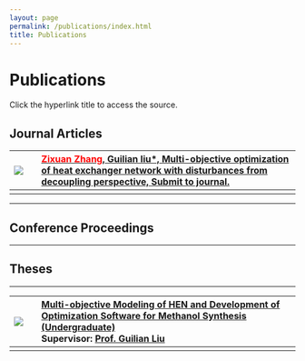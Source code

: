 ```yaml
---
layout: page
permalink: /publications/index.html
title: Publications
---
```


# Publications
Click the hyperlink title to access the source.

## Journal Articles

|<img src="https://zixuanchang.github.io/images/yinshuisiyuan.png">| |[<font color="red">Zixuan Zhang</font>, Guilian liu*, Multi-objective optimization of heat exchanger network with disturbances from decoupling perspective, Submit to journal.](https://doi.org/10.1016/j.ijhydene.2022.05.052)|
|:- |-|:------|
| || | 

---
## Conference Proceedings
---
## Theses
---

|<img src="https://zixuanchang.github.io/project/HEN/post.PNG">| |[Multi-objective Modeling of HEN and Development of Optimization Software for Methanol Synthesis (Undergraduate)](https://https://zixuanchang.github.io/project/HEN/zzx-s_project.zip)<br>**Supervisor:** [Prof. Guilian Liu](https://gr.xjtu.edu.cn/en/web/guilianliui/home)|
|:- |-|:------|
| || | 




